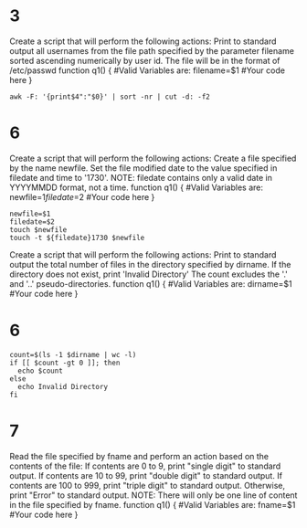 # 3

Create a script that will perform the following actions: Print to standard output all usernames from the file path specified by the parameter filename sorted ascending numerically by user id. The file will be in the format of /etc/passwd function q1() { #Valid Variables are: filename=$1 #Your code here }

`awk -F: '{print$4":"$0}' | sort -nr | cut -d: -f2`

# 6
Create a script that will perform the following actions: Create a file specified by the name newfile. Set the file modified date to the value specified in filedate and time to '1730'. NOTE: filedate contains only a valid date in YYYYMMDD format, not a time. function q1() { #Valid Variables are: newfile=$1 filedate=$2 #Your code here }

```
newfile=$1
filedate=$2
touch $newfile
touch -t ${filedate}1730 $newfile
```
Create a script that will perform the following actions: Print to standard output the total number of files in the directory specified by dirname. If the directory does not exist, print 'Invalid Directory' The count excludes the '.' and '..' pseudo-directories. function q1() { #Valid Variables are: dirname=$1 #Your code here }

# 6
```
count=$(ls -1 $dirname | wc -l)
if [[ $count -gt 0 ]]; then
  echo $count
else
  echo Invalid Directory
fi
```
# 7
Read the file specified by fname and perform an action based on the contents of the file: If contents are 0 to 9, print "single digit" to standard output. If contents are 10 to 99, print "double digit" to standard output. If contents are 100 to 999, print "triple digit" to standard output. Otherwise, print "Error" to standard output. NOTE: There will only be one line of content in the file specified by fname. function q1() { #Valid Variables are: fname=$1 #Your code here }

